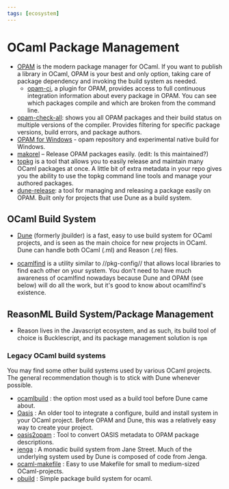 ```yaml
---
tags: [ecosystem]
---
```


# OCaml Package Management

* [OPAM](http://opam.ocaml.org/)  is the modern package manager for OCaml. If you want to publish a library
in OCaml, OPAM is your best and only option, taking care of package dependency and invoking the build system as needed.
    * [opam-ci](https://github.com/ocaml/infrastructure/wiki/Using-the-opam-ci-tool), a plugin for OPAM,
    provides access to full continuous integration information about every package in OPAM.
    You can see which packages compile and which are broken from the command line.
* [opam-check-all](http://check.ocamllabs.io/): shows you all OPAM packages and their build status
on multiple versions of the compiler.
Provides filtering for specific package versions, build errors, and package authors.
* [OPAM for Windows](https://fdopen.github.io/opam-repository-mingw)  - opam repository and experimental
native build for Windows.
* [makorel](https://github.com/sagotch/makorel)  – Release OPAM packages easily. (edit: Is this maintained?)
* [topkg](https://github.com/dbuenzli/topkg)  is a tool that allows you to easily release and maintain
many OCaml packages at once. A little bit of extra metadata in your repo gives you the ability to use the
topkg command line tools and manage your authored packages.
* [dune-release](https://github.com/samoht/dune-release): a tool for managing and releasing a package easily
on OPAM. Built only for projects that use Dune as a build system.

## OCaml Build System

* [Dune](https://github.com/ocaml/dune)  (formerly jbuilder) is a fast, easy to use build system for OCaml
projects, and is seen as the main choice for new projects in OCaml. Dune can handle both OCaml (.ml) and
Reason (.re) files.

* [ocamlfind](http://projects.camlcity.org/projects/findlib.html)  is a utility similar to //pkg-config//
that allows local libraries to find each other on your system. You don't need to have much awareness of 
ocamlfind nowadays because Dune and OPAM (see below) will do all the work, but it's good to know about
ocamlfind's existence.

## ReasonML Build System/Package Management

* Reason lives in the Javascript ecosystem, and as such, its build tool of choice is Bucklescript, and its
package management solution is `npm`

### Legacy OCaml build systems

You may find some other build systems used by various OCaml projects. The general recommendation though is to
stick with Dune whenever possible.

* [ocamlbuild](http://ocaml.org/learn/tutorials/ocamlbuild/) : the option most used as a build tool before Dune
came about.
* [Oasis](http://oasis.forge.ocamlcore.org/) : An older tool to integrate a configure, build and install system
in your OCaml project.  Before OPAM and Dune, this was a relatively easy way to create your project.
* [oasis2opam](https://github.com/ocaml/oasis2opam) : Tool to convert OASIS metadata to OPAM package descriptions.
* [jenga](https://github.com/janestreet/jenga) : A monadic build system from Jane Street. Much of the underlying
system used by Dune is composed of code from Jenga.
* [ocaml-makefile](https://github.com/mmottl/ocaml-makefile) : Easy to use Makefile for small to medium-sized
OCaml-projects.
* [obuild](https://github.com/ocaml-obuild/obuild) : Simple package build system for ocaml.
